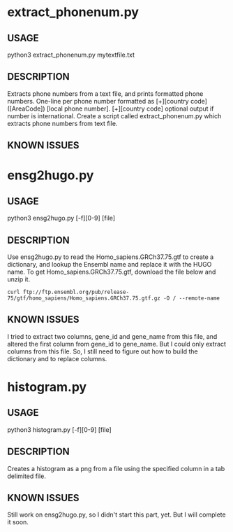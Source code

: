 
# extract_phonenum.py

## USAGE
python3 extract_phonenum.py mytextfile.txt

## DESCRIPTION
Extracts phone numbers from a text file, and prints formatted phone numbers.
One-line per phone number formatted as [+][country code] ([AreaCode]) [local phone number]. [+][country code] optional output if number is international. Create a script called extract_phonenum.py which extracts phone numbers from text file.

## KNOWN ISSUES


# ensg2hugo.py

## USAGE
python3 ensg2hugo.py [-f][0-9] [file]

## DESCRIPTION
Use ensg2hugo.py to read the Homo_sapiens.GRCh37.75.gtf to create a dictionary, and lookup the Ensembl name and replace it with the HUGO name.
To get Homo_sapiens.GRCh37.75.gtf, download the file below and unzip it.
```
curl ftp://ftp.ensembl.org/pub/release-75/gtf/homo_sapiens/Homo_sapiens.GRCh37.75.gtf.gz -O / --remote-name
```

## KNOWN ISSUES
I tried to extract two columns, gene_id and gene_name from this file, and altered the first column from gene_id to gene_name. But I could only extract columns from this file. So, I still need to figure out how to build the dictionary and to replace columns. 

# histogram.py

## USAGE
python3 histogram.py [-f][0-9] [file]

## DESCRIPTION
Creates a histogram as a png from a file using the specified column in a tab delimited file.

## KNOWN ISSUES
Still work on ensg2hugo.py, so I didn't start this part, yet. But I will complete it soon.